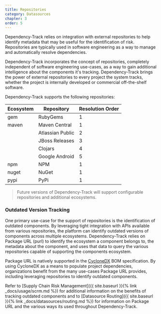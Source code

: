 ```yaml
---
title: Repositories
category: Datasources
chapter: 3
order: 5
---
```


Dependency-Track relies on integration with external repositories to help identify metadata that may be useful
for the identification of risk. Repositories are typically used in software engineering as a way to manage and 
automatically resolve dependencies.

Dependency-Track incorporates the concept of repositories, completely independent of software engineering use-cases, 
as a way to gain additional intelligence about the components it's tracking. Dependency-Track brings the power of
external repositories to every project the system tracks, whether the project is internally developed or commercial
off-the-shelf software.

Dependency-Track supports the following repositories:

| Ecosystem | Repository       | Resolution Order |
| --------- | ---------------- | ---------------- |
| gem       | RubyGems         | 1 |
| maven     | Maven Central    | 1 |
|           | Atlassian Public | 2 |
|           | JBoss Releases   | 3 |
|           | Clojars          | 4 |
|           | Google Android   | 5 |
| npm       | NPM              | 1 |
| nuget     | NuGet            | 1 |
| pypi      | PyPi             | 1 |


> Future versions of Dependency-Track will support configurable repositories and additional ecosystems.


### Outdated Version Tracking

One primary use-case for the support of repositories is the identification of outdated components. By leveraging tight 
integration with APIs available from various repositories, the platform can identify outdated versions of components 
across multiple ecosystems. Dependency-Track relies on Package URL (purl) to identify the ecosystem a component belongs 
to, the metadata about the component, and uses that data to query the various repositories capable of supporting the 
components ecosystem.

Package URL is natively supported in the [CycloneDX](http://cyclonedx.org/) BOM specification. By using CycloneDX as a 
means to populate project dependencies, organizations benefit from the many use-cases Package URL provides, including
leveraging repositories to identify outdated components.

Refer to [Supply Chain Risk Management]({{ site.baseurl }}{% link _docs/usage/scrm.md %}) for additional information on
the benefits of tracking outdated components and to [Datasource Routing]({{ site.baseurl }}{% link _docs/datasources/routing.md %})
for information on Package URL and the various ways its used throughout Dependency-Track.